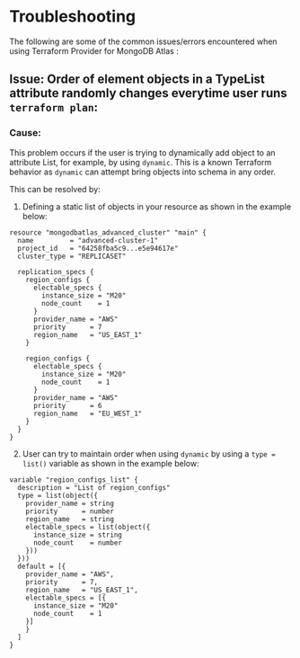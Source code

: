 # Troubleshooting

The following are some of the common issues/errors encountered when using Terraform Provider for MongoDB Atlas :


## Issue: Order of element objects in a TypeList attribute randomly changes everytime user runs `terraform plan`:

### Cause:
This problem occurs if the user is trying to dynamically add object to an attribute List, for example, by using `dynamic`. This is a known Terraform behavior as `dynamic` can attempt bring objects into schema in any order. 

This can be resolved by:

1. Defining a static list of objects in your resource as shown in the example below:

```
resource "mongodbatlas_advanced_cluster" "main" {
  name         = "advanced-cluster-1"
  project_id   = "64258fba5c9...e5e94617e"
  cluster_type = "REPLICASET"

  replication_specs {
    region_configs {
      electable_specs {
        instance_size = "M20"
        node_count    = 1
      }
      provider_name = "AWS"
      priority      = 7
      region_name   = "US_EAST_1"
    }

    region_configs {
      electable_specs {
        instance_size = "M20"
        node_count    = 1
      }
      provider_name = "AWS"
      priority      = 6
      region_name   = "EU_WEST_1"
    }
  }
}
```

2. User can try to maintain order when using `dynamic` by using a `type = list()` variable as shown in the example below:

```
variable "region_configs_list" {
  description = "List of region_configs"
  type = list(object({
    provider_name = string
    priority      = number
    region_name   = string
    electable_specs = list(object({
      instance_size = string
      node_count    = number
    }))
  }))
  default = [{
    provider_name = "AWS",
    priority      = 7,
    region_name   = "US_EAST_1",
    electable_specs = [{
      instance_size = "M20"
      node_count    = 1
    }]
    }
  ]
}

```

